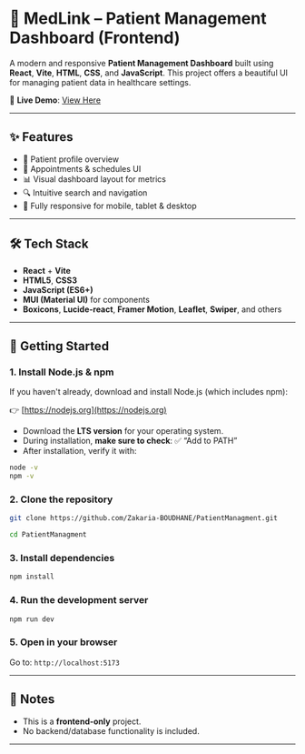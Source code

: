 # 🏥 MedLink – Patient Management Dashboard (Frontend)

A modern and responsive **Patient Management Dashboard** built using **React**, **Vite**, **HTML**, **CSS**, and **JavaScript**. This project offers a beautiful UI for managing patient data in healthcare settings.

🔗 **Live Demo**: [View Here](https://patient-management-smoky.vercel.app/)

---

## ✨ Features

- 📄 Patient profile overview
- 📅 Appointments & schedules UI
- 📊 Visual dashboard layout for metrics
- 🔍 Intuitive search and navigation
- 📱 Fully responsive for mobile, tablet & desktop

---

## 🛠️ Tech Stack

- **React** + **Vite**
- **HTML5**, **CSS3**
- **JavaScript (ES6+)**
- **MUI (Material UI)** for components
- **Boxicons**, **Lucide-react**, **Framer Motion**, **Leaflet**, **Swiper**, and others

---

## 🚀 Getting Started

### 1. Install Node.js & npm

If you haven't already, download and install Node.js (which includes npm):

👉 [https://nodejs.org](https://nodejs.org)

- Download the **LTS version** for your operating system.
- During installation, **make sure to check**: ✅ “Add to PATH”
- After installation, verify it with:

```bash
node -v
npm -v
```

### 2. Clone the repository

```bash
git clone https://github.com/Zakaria-BOUDHANE/PatientManagment.git
```
```bash
cd PatientManagment
```
### 3. Install dependencies

```bash
npm install
```
### 4. Run the development server

```bash
npm run dev
```

### 5. Open in your browser

Go to: `http://localhost:5173`

---


## 📌 Notes

- This is a **frontend-only** project.
- No backend/database functionality is included.

---





